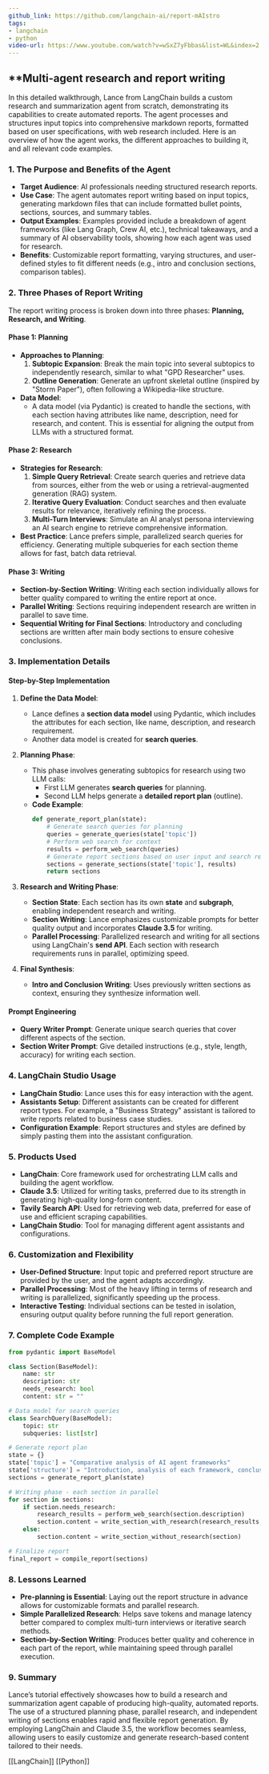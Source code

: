 ```yaml
---
github_link: https://github.com/langchain-ai/report-mAIstro
tags:
- langchain
- python
video-url: https://www.youtube.com/watch?v=wSxZ7yFbbas&list=WL&index=2
---
```


## **Multi-agent research and report writing

In this detailed walkthrough, Lance from LangChain builds a custom research and summarization agent from scratch, demonstrating its capabilities to create automated reports. The agent processes and structures input topics into comprehensive markdown reports, formatted based on user specifications, with web research included. Here is an overview of how the agent works, the different approaches to building it, and all relevant code examples.

### 1. **The Purpose and Benefits of the Agent**

   - **Target Audience**: AI professionals needing structured research reports.
   - **Use Case**: The agent automates report writing based on input topics, generating markdown files that can include formatted bullet points, sections, sources, and summary tables.
   - **Output Examples**: Examples provided include a breakdown of agent frameworks (like Lang Graph, Crew AI, etc.), technical takeaways, and a summary of AI observability tools, showing how each agent was used for research.
   - **Benefits**: Customizable report formatting, varying structures, and user-defined styles to fit different needs (e.g., intro and conclusion sections, comparison tables).

### 2. **Three Phases of Report Writing**

The report writing process is broken down into three phases: **Planning, Research, and Writing**.

#### **Phase 1: Planning**

   - **Approaches to Planning**:
     1. **Subtopic Expansion**: Break the main topic into several subtopics to independently research, similar to what "GPD Researcher" uses.
     2. **Outline Generation**: Generate an upfront skeletal outline (inspired by "Storm Paper"), often following a Wikipedia-like structure.
   - **Data Model**:
     - A data model (via Pydantic) is created to handle the sections, with each section having attributes like name, description, need for research, and content. This is essential for aligning the output from LLMs with a structured format.

#### **Phase 2: Research**

   - **Strategies for Research**:
     1. **Simple Query Retrieval**: Create search queries and retrieve data from sources, either from the web or using a retrieval-augmented generation (RAG) system.
     2. **Iterative Query Evaluation**: Conduct searches and then evaluate results for relevance, iteratively refining the process.
     3. **Multi-Turn Interviews**: Simulate an AI analyst persona interviewing an AI search engine to retrieve comprehensive information.
   - **Best Practice**: Lance prefers simple, parallelized search queries for efficiency. Generating multiple subqueries for each section theme allows for fast, batch data retrieval.

#### **Phase 3: Writing**

   - **Section-by-Section Writing**: Writing each section individually allows for better quality compared to writing the entire report at once.
   - **Parallel Writing**: Sections requiring independent research are written in parallel to save time.
   - **Sequential Writing for Final Sections**: Introductory and concluding sections are written after main body sections to ensure cohesive conclusions.

### 3. **Implementation Details**

#### **Step-by-Step Implementation**

1. **Define the Data Model**:
   - Lance defines a **section data model** using Pydantic, which includes the attributes for each section, like name, description, and research requirement.
   - Another data model is created for **search queries**.

2. **Planning Phase**:
   - This phase involves generating subtopics for research using two LLM calls:
     - First LLM generates **search queries** for planning.
     - Second LLM helps generate a **detailed report plan** (outline).
   - **Code Example**:
     ```python
     def generate_report_plan(state):
         # Generate search queries for planning
         queries = generate_queries(state['topic'])
         # Perform web search for context
         results = perform_web_search(queries)
         # Generate report sections based on user input and search results
         sections = generate_sections(state['topic'], results)
         return sections
     ```

3. **Research and Writing Phase**:
   - **Section State**: Each section has its own **state** and **subgraph**, enabling independent research and writing.
   - **Section Writing**: Lance emphasizes customizable prompts for better quality output and incorporates **Claude 3.5** for writing.
   - **Parallel Processing**: Parallelized research and writing for all sections using LangChain's **send API**. Each section with research requirements runs in parallel, optimizing speed.

4. **Final Synthesis**:
   - **Intro and Conclusion Writing**: Uses previously written sections as context, ensuring they synthesize information well.

#### **Prompt Engineering**

- **Query Writer Prompt**: Generate unique search queries that cover different aspects of the section.
- **Section Writer Prompt**: Give detailed instructions (e.g., style, length, accuracy) for writing each section.

### 4. **LangChain Studio Usage**

   - **LangChain Studio**: Lance uses this for easy interaction with the agent.
   - **Assistants Setup**: Different assistants can be created for different report types. For example, a "Business Strategy" assistant is tailored to write reports related to business case studies.
   - **Configuration Example**: Report structures and styles are defined by simply pasting them into the assistant configuration.

### 5. **Products Used**

   - **LangChain**: Core framework used for orchestrating LLM calls and building the agent workflow.
   - **Claude 3.5**: Utilized for writing tasks, preferred due to its strength in generating high-quality long-form content.
   - **Tavily Search API**: Used for retrieving web data, preferred for ease of use and efficient scraping capabilities.
   - **LangChain Studio**: Tool for managing different agent assistants and configurations.

### 6. **Customization and Flexibility**

   - **User-Defined Structure**: Input topic and preferred report structure are provided by the user, and the agent adapts accordingly.
   - **Parallel Processing**: Most of the heavy lifting in terms of research and writing is parallelized, significantly speeding up the process.
   - **Interactive Testing**: Individual sections can be tested in isolation, ensuring output quality before running the full report generation.

### 7. **Complete Code Example**

```python
from pydantic import BaseModel

class Section(BaseModel):
    name: str
    description: str
    needs_research: bool
    content: str = ""

# Data model for search queries
class SearchQuery(BaseModel):
    topic: str
    subqueries: list[str]

# Generate report plan
state = {}
state['topic'] = "Comparative analysis of AI agent frameworks"
state['structure'] = "Introduction, analysis of each framework, conclusion with comparison"
sections = generate_report_plan(state)

# Writing phase - each section in parallel
for section in sections:
    if section.needs_research:
        research_results = perform_web_search(section.description)
        section.content = write_section_with_research(research_results, section)
    else:
        section.content = write_section_without_research(section)

# Finalize report
final_report = compile_report(sections)
```

### 8. **Lessons Learned**

- **Pre-planning is Essential**: Laying out the report structure in advance allows for customizable formats and parallel research.
- **Simple Parallelized Research**: Helps save tokens and manage latency better compared to complex multi-turn interviews or iterative search methods.
- **Section-by-Section Writing**: Produces better quality and coherence in each part of the report, while maintaining speed through parallel execution.

### 9. **Summary**

Lance’s tutorial effectively showcases how to build a research and summarization agent capable of producing high-quality, automated reports. The use of a structured planning phase, parallel research, and independent writing of sections enables rapid and flexible report generation. By employing LangChain and Claude 3.5, the workflow becomes seamless, allowing users to easily customize and generate research-based content tailored to their needs.

[[LangChain]]   [[Python]]